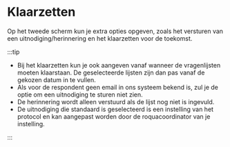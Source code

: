 # Klaarzetten

<screenshot src="/screenshots/epd/measure-klaarzetten.png" />

Op het tweede scherm kun je extra opties opgeven, zoals het versturen van een uitnodiging/herinnering en het klaarzetten voor de toekomst.

:::tip
<ul class="hints hints-sidebar">
  <li>Bij het klaarzetten kun je ook aangeven vanaf wanneer de vragenlijsten moeten klaarstaan. De geselecteerde lijsten zijn dan pas vanaf de gekozen datum in te vullen.</li>
  <li>Als voor de respondent geen email in ons systeem bekend is, zul je de optie om een uitnodiging te sturen niet zien.</li>
  <li>De herinnering wordt alleen verstuurd als de lijst nog niet is ingevuld.</li>
  <li>De uitnodiging die standaard is geselecteerd is een instelling van het protocol en kan aangepast worden door de roquacoordinator van je instelling.</li>
</ul>
:::
